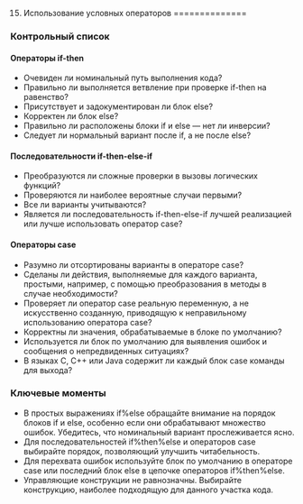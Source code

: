 15. Использование условных операторов
==============

### Контрольный список

#### Операторы if-then 

+ Очевиден ли номинальный путь выполнения кода? 
+ Правильно ли выполняется ветвление при проверке if-then на равенство? 
+ Присутствует и задокументирован ли блок else? 
+ Корректен ли блок else? 
+ Правильно ли расположены блоки if и else — нет ли инверсии? 
+ Следует ли нормальный вариант после if, а не после else? 

#### Последовательности if-then-else-if 

+ Преобразуются ли сложные проверки в вызовы логических функций? 
+ Проверяются ли наиболее вероятные случаи первыми? 
+ Все ли варианты учитываются? 
+ Является ли последовательность if-then-else-if лучшей реализацией или лучше использовать оператор case? 

#### Операторы case 

+ Разумно ли отсортированы варианты в операторе case? 
+ Сделаны ли действия, выполняемые для каждого варианта, простыми, например, с помощью преобразования в методы в случае необходимости? 
+ Проверяет ли оператор case реальную переменную, а не искусственно созданную, приводящую к неправильному использованию оператора case? 
+ Корректны ли значения, обрабатываемые в блоке по умолчанию? 
+ Используется ли блок по умолчанию для выявления ошибок и сообщения о непредвиденных ситуациях? 
+ В языках C, C++ или Java содержит ли каждый блок case команды для выхода? 

### Ключевые моменты 

+ В простых выражениях if%else обращайте внимание на порядок блоков if и else, особенно если они обрабатывают множество ошибок. Убедитесь, что номинальный вариант прослеживается ясно. 
+ Для последовательностей if%then%else и операторов case выбирайте порядок, позволяющий улучшить читабельность. 
+ Для перехвата ошибок используйте блок по умолчанию в операторе case или последний блок else в цепочке операторов if%then%else. 
+ Управляющие конструкции не равнозначны. Выбирайте конструкцию, наиболее подходящую для данного участка кода. 